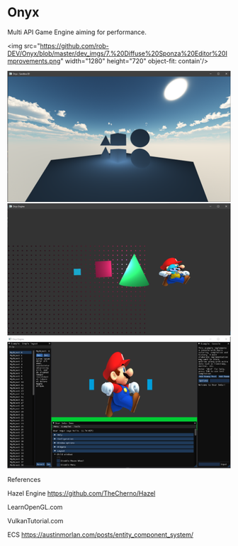 # Onyx
Multi API Game Engine aiming for performance. 

<img src="https://github.com/rob-DEV/Onyx/blob/master/dev_imgs/7.%20Diffuse%20Sponza%20Editor%20Improvements.png" width="1280" height="720" object-fit: contain'/>

![2](https://github.com/rob-DEV/Onyx/blob/master/dev_imgs/6.%20Skybox%20Initial.png)
![3](https://github.com/rob-DEV/Onyx/blob/master/dev_imgs/3.%203D_2D_Renderer.PNG)
![4](https://github.com/rob-DEV/Onyx/blob/master/dev_imgs/2.%20Imgui%20test%20render%20with%20textures.png)



References

Hazel Engine https://github.com/TheCherno/Hazel

LearnOpenGL.com

VulkanTutorial.com

ECS https://austinmorlan.com/posts/entity_component_system/

